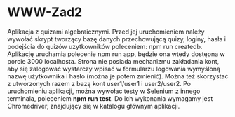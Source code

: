 # WWW-Zad2

Aplikacja z quizami algebraicznymi. Przed jej uruchomieniem należy wywołać skrypt tworzący bazę danych przechowującą quizy, loginy, hasła i podejścia do quizów użytkowników poleceniem: npm run createdb. Aplikację uruchamia polecenie npm run app, będzie ona wtedy dostępna w porcie 3000 localhosta. Strona nie posiada mechanizmu zakładania kont, aby się zalogować wystarczy wpisać w formularzu logowania wymyśloną nazwę użytkownika i hasło (można je potem zmienić). Można też skorzystać z utworzonych razem z bazą kont user1/user1 i user2/user2. Po uruchomieniu aplikacji, można wywołac testy w Selenium z innego terminala, poleceniem <b>npm run test</b>. Do ich wykonania wymagamy jest Chromedriver, znajdujący się w katalogu głównym aplikacji.
